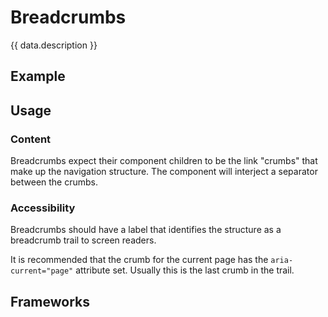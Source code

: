 <script setup>
  import Vue from './vue.md';
  import Elements from './elements.md';
  import React from './react.md';
  import data from './data.json';
  import { mapFrameworkStatuses } from '../utils.js';
</script>

# Breadcrumbs

{{ data.description }}

<components-status v-bind="mapFrameworkStatuses(data.frameworks)" />

## Example

<breadcrumbs-example />

## Usage

### Content
Breadcrumbs expect their component children to be the link "crumbs" that make up the navigation structure.
The component will interject a separator between the crumbs.

<component-design-guidelines name="Warp - Components / Breadcrumbs" link="https://www.figma.com/file/nkiRpuVu6XRfvY96BA80H8/Components-overview?type=design&node-id=17-139&mode=design" />

### Accessibility
Breadcrumbs should have a label that identifies the structure as a breadcrumb trail to screen readers.

It is recommended that the crumb for the current page has the `aria-current="page"` attribute set.
Usually this is the last crumb in the  trail.

<component-questions />

## Frameworks

<tabs-content> 
  <template #react>
    <react />
  </template>
  <template #vue>
    <vue />
  </template>
  <template #elements>
    <elements />
  </template>
</tabs-content>

